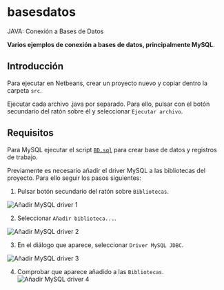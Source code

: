 # basesdatos

JAVA: Conexión a Bases de Datos

**Varios ejemplos de conexión a bases de datos, principalmente MySQL**.

## Introducción

Para ejecutar en Netbeans, crear un proyecto nuevo y copiar dentro la carpeta `src`.

Ejecutar cada archivo .java por separado. Para ello, pulsar con el botón secundario del ratón sobre él y seleccionar `Ejecutar archivo`.

## Requisitos

Para MySQL ejecutar el script [`BD.sql`](sql/BD.sql) para crear base de datos y registros de trabajo.

Previamente es necesario añadir el driver MySQL a las bibliotecas del proyecto. Para ello seguir los pasos siguientes:

1. Pulsar botón secundario del ratón sobre `Bibliotecas`. 

 ![Añadir MySQL driver 1](img/netbeans-mysql-driver-1.png)

2. Seleccionar `Añadir biblioteca...`.

 ![Añadir MySQL driver 2](img/netbeans-mysql-driver-2.png)

3. En el diálogo que aparece, seleccionar `Driver MySQL JDBC`.
 
 ![Añadir MySQL driver 3](img/netbeans-mysql-driver-3.png)

4. Comprobar que aparece añadido a las `Bibliotecas`.  
 ![Añadir MySQL driver 4](img/netbeans-mysql-driver-4.png)


